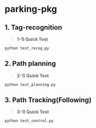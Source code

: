 # parking-pkg

## 1. Tag-recognition

> __1-1) Quick Test__

~~~python
python test_recog.py
~~~



## 2. Path planning

> __2-1) Quick Test__

~~~python
python test_planning.py
~~~



## 3. Path Tracking(Following)

> __3-1) Quick Test__

~~~python
python test_control.py
~~~

